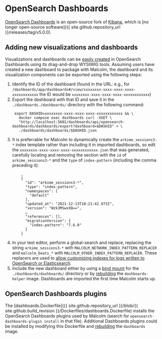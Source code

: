 # <a name="dashboards"></a>OpenSearch Dashboards

[OpenSearch Dashboards](https://opensearch.org/docs/latest/dashboards/index/) is an open-source fork of [Kibana](https://www.elastic.co/kibana/), which is [no longer open-source software]({{ site.github.repository_url }}/releases/tag/v5.0.0).

## <a name="DashboardsNewViz"></a>Adding new visualizations and dashboards

Visualizations and dashboards can be [easily created](dashboards.md#BuildDashboard) in OpenSearch Dashboards using its drag-and-drop WYSIWIG tools. Assuming users have created a new dashboard to package with Malcolm, the dashboard and its visualization components can be exported using the following steps:

1. Identify the ID of the dashboard (found in the URL: e.g., for `/dashboards/app/dashboards#/view/xxxxxxxx-xxxx-xxxx-xxxx-xxxxxxxxxxxx` the ID would be `xxxxxxxx-xxxx-xxxx-xxxx-xxxxxxxxxxxx`)
1. Export the dashboard with that ID and save it in the `./dashboards./dashboards/` directory with the following command:
   ```
    export DASHID=xxxxxxxx-xxxx-xxxx-xxxx-xxxxxxxxxxxx && \
      docker compose exec dashboards curl -XGET \
      "http://localhost:5601/dashboards/api/opensearch-dashboards/dashboards/export?dashboard=$DASHID" > \
      ./dashboards/dashboards/$DASHID.json
    ```
1. It is preferrable for Malcolm to dynamically create the `arkime_sessions3-*` index template rather than including it in imported dashboards, so edit the `xxxxxxxx-xxxx-xxxx-xxxx-xxxxxxxxxxxx.json` that was generated, carefully locating and removing the section with the `id` of `arkime_sessions3-*` and the `type` of `index-pattern` (including the comma preceding it):
    ```
        ,
        {
          "id": "arkime_sessions3-*",
          "type": "index-pattern",
          "namespaces": [
            "default"
          ],
          "updated_at": "2021-12-13T18:21:42.973Z",
          "version": "Wzk3MSwxXQ==",
          …
          "references": [],
          "migrationVersion": {
            "index-pattern": "7.6.0"
          }
        }
    ```
1. In your text editor, perform a global-search and replace, replacing the string `arkime_sessions3-*` with `MALCOLM_NETWORK_INDEX_PATTERN_REPLACER` and `malcolm_beats_*` with `MALCOLM_OTHER_INDEX_PATTERN_REPLACER`. These replacers are used to [allow customizing indexes for logs written to OpenSearch or Elasticsearch](https://github.com/idaholab/Malcolm/issues/313).
1. Include the new dashboard either by using a [bind mount](contributing-local-modifications.md#Bind) for the `./dashboards/dashboards/` directory or by [rebuilding](development.md#Build) the `dashboards-helper` image. Dashboards are imported the first time Malcolm starts up.

## <a name="DashboardsPlugins"></a>OpenSearch Dashboards plugins

The [dashboards.Dockerfile]({{ site.github.repository_url }}/blob/{{ site.github.build_revision }}/Dockerfiles/dashboards.Dockerfile) installs the OpenSearch Dashboards plugins used by Malcolm (search for `opensearch-dashboards-plugin install` in that file). Additional Dashboards plugins could be installed by modifying this Dockerfile and [rebuilding](development.md#Build) the `dashboards` image.
